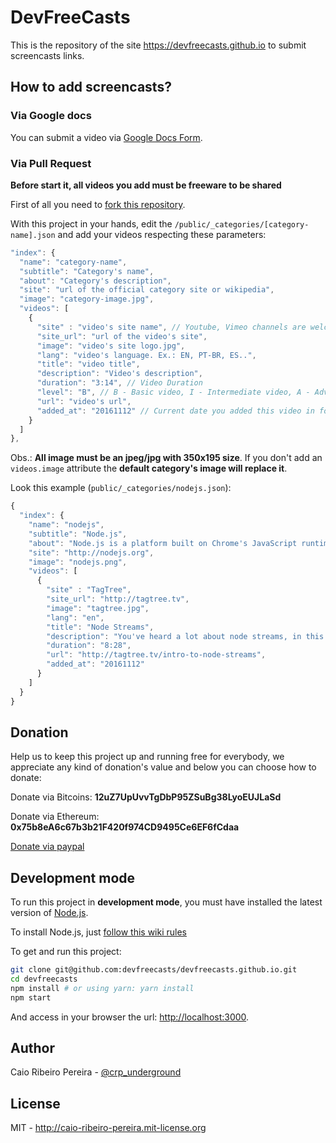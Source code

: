 # DevFreeCasts

This is the repository of the site https://devfreecasts.github.io to submit screencasts links.

## How to add screencasts?

### Via Google docs

You can submit a video via [Google Docs Form](https://docs.google.com/forms/d/e/1FAIpQLSe85Y-RHMyFmhemM-cWcun2SJctviDRiqTZ3MxoOPBRtv5wWw/viewform).

### Via Pull Request

**Before start it, all videos you add must be freeware to be shared**

First of all you need to [fork this repository](https://github.com/devfreecasts/devfreecasts.github.io/fork).

With this project in your hands, edit the `/public/_categories/[category-name].json` and add your videos respecting these parameters:

``` javascript
"index": {
  "name": "category-name",
  "subtitle": "Category's name",
  "about": "Category's description",
  "site": "url of the official category site or wikipedia",
  "image": "category-image.jpg",
  "videos": [
    {
      "site" : "video's site name", // Youtube, Vimeo channels are welcome too
      "site_url": "url of the video's site",
      "image": "video's site logo.jpg",
      "lang": "video's language. Ex.: EN, PT-BR, ES..",
      "title": "video title",
      "description": "Video's description",
      "duration": "3:14", // Video Duration
      "level": "B", // B - Basic video, I - Intermediate video, A - Advanced video,
      "url": "video's url",
      "added_at": "20161112" // Current date you added this video in format YYYYMMDD
    }
  ]
},
```

Obs.: **All image must be an jpeg/jpg with 350x195 size**. If you don't add an `videos.image` attribute the **default category's image will replace it**.

Look this example (`public/_categories/nodejs.json`):

``` javascript
{
  "index": {
    "name": "nodejs",
    "subtitle": "Node.js",
    "about": "Node.js is a platform built on Chrome's JavaScript runtime for easily building fast, scalable network applications. Node.js uses an event-driven, non-blocking I/O model that makes it lightweight and efficient, perfect for data-intensive real-time applications that run across distributed devices.",
    "site": "http://nodejs.org",
    "image": "nodejs.png",
    "videos": [
      {
        "site" : "TagTree",
        "site_url": "http://tagtree.tv",
        "image": "tagtree.jpg",
        "lang": "en",
        "title": "Node Streams",
        "description": "You've heard a lot about node streams, in this episode you get introduced to streams and see how to code up your own read, write, and transform stream.",
        "duration": "8:28",
        "url": "http://tagtree.tv/intro-to-node-streams",
        "added_at": "20161112"
      }
    ]
  }
}
```

## Donation

Help us to keep this project up and running free for everybody, we appreciate any kind of donation's value and below you can choose how to donate:

Donate via Bitcoins:
**12uZ7UpUvvTgDbP95ZSuBg38LyoEUJLaSd**

Donate via Ethereum:
**0x75b8eA6c67b3b21F420f974CD9495Ce6EF6fCdaa**

[Donate via paypal](https://www.paypal.com/br/cgi-bin/webscr?cmd=_flow&SESSION=LxbZRUiSZoSs08nhr66mKvdigc3xe4Ox1Jn9cwPuF3lo34zlrw7j7KaZ2Ni&dispatch=5885d80a13c0db1f8e263663d3faee8d333dc9aadeed3fe0b5b299d55fd35542)

## Development mode

To run this project in **development mode**, you must have installed the latest version of [Node.js](http://nodejs.org).

To install Node.js, just [follow this wiki rules](http://nodejs.org/download)

To get and run this project:

``` bash
git clone git@github.com:devfreecasts/devfreecasts.github.io.git
cd devfreecasts
npm install # or using yarn: yarn install
npm start
```

And access in your browser the url: [http://localhost:3000](http://localhost:3000).

## Author

Caio Ribeiro Pereira - [@crp_underground](http://twitter.com/crp_underground)

## License

MIT - http://caio-ribeiro-pereira.mit-license.org
